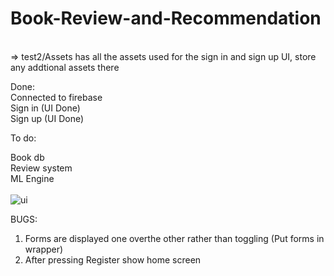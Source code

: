 # Book-Review-and-Recommendation

<br>
=> test2/Assets has all the assets used for the sign in and sign up UI, store any addtional assets there <br>


Done:<br>
Connected to firebase <br>
Sign in (UI Done)<br>
Sign up (UI Done)<br>


To do:<br>

Book db<br>
Review system<br>
ML Engine<br> <br>
![ui](https://user-images.githubusercontent.com/81677957/133871803-ca7a7c3f-e8bb-498d-9b98-668023199d14.png)





BUGS:<br>
1. Forms are displayed one overthe other rather than toggling (Put forms in wrapper)
2. After pressing Register show home screen
